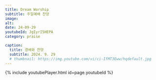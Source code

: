 ```yaml
---
title: Dream Worship
subtitle: 주일예배 찬양
image:
alt:
date: 24-09-29
youtubeId: JgIyrI5HEPA
category: praise

caption:
  title: 경배와 찬양
  subtitle: 2024. 9. 29
  # thumbnail: https://img.youtube.com/vi/ci-IfMT3Eww/hqdefault.jpg
---
```


{% include youtubePlayer.html id=page.youtubeId %}
